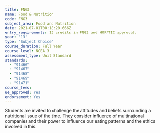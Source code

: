 ```yaml
---
title: FNG3
name: Food & Nutrition
code: FNG3
subject_area: Food and Nutrition
date: 2021-07-01T00:18:20.666Z
entry_requirements: 12 credits in FNG2 and HOF/TIC approval.
year: '13'
type: "Subject Choice"
course_duration: Full Year
course_level: NCEA 3
assessment_type: Unit Standard
standards:
  - "91466"
  - "91467"
  - "91468"
  - "91469"
  - "91471"
course_fees:
ue_approved: Yes
endorsement: Yes
---
```

Students are invited to challenge the attitudes and beliefs surrounding a nutritional issue of the time. They consider influence of multinational companies and their power to influence our eating patterns and the ethics involved in this.
